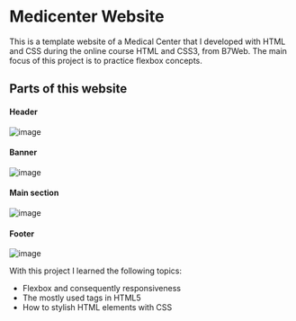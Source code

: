 # Medicenter Website
This is a template website of a Medical Center that I developed with HTML and CSS during the online course HTML and CSS3, from B7Web. The main focus of this project is to practice flexbox concepts.

## Parts of this website

#### Header
![image](https://user-images.githubusercontent.com/53352207/164560815-ae506380-3aa1-4607-8140-d83d0a4ba517.png)

#### Banner
![image](https://user-images.githubusercontent.com/53352207/164560935-9f626a50-fe03-445e-a6c7-58fbec0063c5.png)

#### Main section
![image](https://user-images.githubusercontent.com/53352207/164561054-359f5d96-43e7-46b8-95c8-9c11b064ccf1.png)

#### Footer
![image](https://user-images.githubusercontent.com/53352207/164561113-c4f3a75a-dee3-4ea4-9626-986f97344218.png)

With this project I learned the following topics: <br>
<ul>
  <li>Flexbox and consequently responsiveness</li>
  <li>The mostly used tags in HTML5</li>
  <li>How to stylish HTML elements with CSS</li>
</ul>

